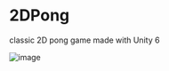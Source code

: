 # 2DPong
classic 2D pong game made with Unity 6

![image](https://github.com/user-attachments/assets/c5ae58fb-cc9a-4826-90fb-da94151652e7)

